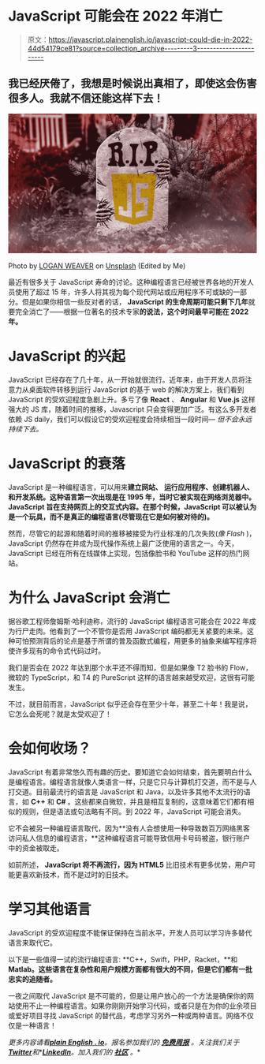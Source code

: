 # JavaScript 可能会在 2022 年消亡

> 原文：<https://javascript.plainenglish.io/javascript-could-die-in-2022-44d54179ce81?source=collection_archive---------3----------------------->

## 我已经厌倦了，我想是时候说出真相了，即使这会伤害很多人。我就不信还能这样下去！

![](img/bf2e1516dbdcaa6e215080efed22e3d9.png)

Photo by [LOGAN WEAVER](https://unsplash.com/@lgnwvr?utm_source=unsplash&utm_medium=referral&utm_content=creditCopyText) on [Unsplash](https://unsplash.com/s/photos/tombstone?utm_source=unsplash&utm_medium=referral&utm_content=creditCopyText) (Edited by Me)

最近有很多关于 JavaScript 寿命的讨论。这种编程语言已经被世界各地的开发人员使用了超过 15 年，许多人将其视为每个现代网站或应用程序不可或缺的一部分。但是如果你相信一些反对者的话， **JavaScript 的生命周期可能只剩下几年**就要完全消亡了——根据一位著名的技术专家**的说法，这个时间最早可能在 2022 年。**

# JavaScript 的兴起

JavaScript 已经存在了几十年，从一开始就很流行。近年来，由于开发人员将注意力从桌面软件转移到运行 JavaScript 的基于 web 的解决方案上，我们看到 JavaScript 的受欢迎程度急剧上升。多亏了像 **React** 、 **Angular** 和 **Vue.js** 这样强大的 JS 库，随着时间的推移，Javascript 只会变得更加广泛。有这么多开发者依赖 JS daily，我们可以假设它的受欢迎程度会持续相当一段时间— *但不会永远持续下去。*

# JavaScript 的衰落

JavaScript 是一种编程语言，可以用来**建立网站、** **运行应用程序、创建机器人、**和**开发系统。这种语言第一次出现是在 1995 年，当时它被实现在网络浏览器中。JavaScript 旨在支持网页上的交互式内容。在那个时候，JavaScript 可以被认为是一个玩具，而不是真正的编程语言(尽管现在它是如何被对待的)。**

然而，尽管它的起源和随着时间的推移被接受为行业标准的几次失败(*像 Flash* )，JavaScript 仍然存在并成为现代操作系统上最广泛使用的语言之一。今天，JavaScript 已经在所有在线媒体上实现，包括像脸书和 YouTube 这样的热门网站。

# 为什么 JavaScript 会消亡

据谷歌工程师詹姆斯·哈利迪称，流行的 JavaScript 编程语言可能会在 2022 年成为行尸走肉。他看到了一个不管你是否用 JavaScript 编码都无关紧要的未来。这种可怕预测背后的论点是基于所谓的普及函数式编程，用更多的抽象来编写程序将使许多现有的命令式代码过时。

我们是否会在 2022 年达到那个水平还不得而知，但是如果像 T2 脸书的 Flow，微软的 TypeScript，和 T4 的 PureScript 这样的语言越来越受欢迎，这很有可能发生。

不过，就目前而言，JavaScript 似乎还会存在至少十年，甚至二十年！我是说，它怎么会死呢？就是太受欢迎了！

# 会如何收场？

JavaScript 有着非常悠久而有趣的历史。要知道它会如何结束，首先要明白什么是编程语言。编程语言就像人类语言一样，只是它只与计算机打交道，而不是与人打交道。目前最流行的语言是 JavaScript 和 Java，以及许多其他不太流行的语言，如 **C++** 和 **C#** 。这些都来自微软，并且是相互复制的，这意味着它们都有相似的规则，但是语法或句法略有不同。到 2022 年，JavaScript 可能会消失。

它不会被另一种编程语言取代，因为**没有人会想使用一种导致数百万网络黑客访问私人信息的编程语言，**这种编程语言可能导致信用卡号码被盗，银行账户中的资金被取走。

如前所述， **JavaScript 将不再流行，因为 HTML5** 比旧技术有更多优势，用户可能更喜欢新技术，而不是过时的旧技术。

# 学习其他语言

JavaScript 的受欢迎程度不能保证保持在当前水平，开发人员可以学习许多替代语言来取代它。

以下是一些值得一试的流行编程语言: **C++，Swift，PHP，Racket，**和 **Matlab。这些语言在复杂性和用户规模方面都有很大的不同，但是它们都有一批忠实的追随者。**

一夜之间取代 JavaScript 是不可能的，但是让用户放心的一个方法是确保你的网站使用不止一种编程语言。如果你刚刚开始学习代码，或者只是在为你的业余项目或爱好项目寻找 JavaScript 的替代品，考虑学习另外一种或两种语言。网络不仅仅是一种语言！

*更多内容请看*[***plain English . io***](https://plainenglish.io/)*。报名参加我们的* [***免费周报***](http://newsletter.plainenglish.io/) *。关注我们关于*[***Twitter***](https://twitter.com/inPlainEngHQ)*和**[***LinkedIn***](https://www.linkedin.com/company/inplainenglish/)*。加入我们的* [***社区***](https://discord.gg/GtDtUAvyhW) *。**